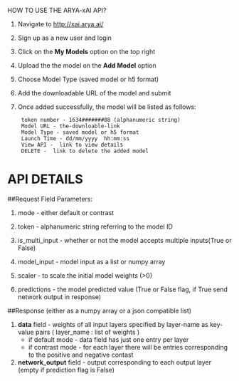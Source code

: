 HOW TO USE THE ARYA-xAI API?

1. Navigate to http://xai.arya.ai/

2. Sign up as a new user and login

3. Click on the **My Models** option on the top right

4. Upload the the model on the **Add Model** option

5. Choose Model Type (saved model or h5 format)

6. Add the downloadable URL of the model and submit 

7. Once added successfully, the model will be listed as follows:
       
		​token number - 1634#######88 (alphanumeric string)
		Model URL - the-downloable-link
		​Model Type - saved model or h5 format
		Launch Time - dd/mm/yyyy  hh:mm:ss
		​View API -  link to view details 
		​DELETE -  link to delete the added model 


# API DETAILS

##Request Field Parameters:

1. mode - either default or contrast

2. token - alphanumeric string referring to the model ID 

3. is_multi_input - whether or not the model accepts multiple inputs(True or False)

4. model_input - model input as a list or numpy array

5. scaler - to scale the initial model weights (>0)

6. predictions - the model predicted value (True or False flag, if True send network output in response)


##Response 
(either as a numpy array or a json compatible list)

1.  **data** field - weights of all input layers specified by layer-name as key-value pairs         ( layer_name : list of weights )
	- if default mode - data field has just one entry per layer
	- if contrast mode - for each layer there will be entries corresponding  to the positive and negative contast 
2.  **network_output** field - output corresponding to each output layer (empty if prediction flag is False)

